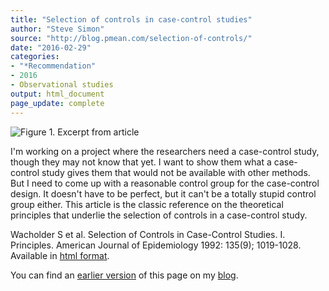 ```yaml
---
title: "Selection of controls in case-control studies"
author: "Steve Simon"
source: "http://blog.pmean.com/selection-of-controls/"
date: "2016-02-29"
categories:
- "*Recommendation"
- 2016
- Observational studies
output: html_document
page_update: complete
---
```


![Figure 1. Excerpt from article](http://www.pmean.com/new-images/16/selection-of-controls01.png)

<div class="notes">

I'm working on a project where the researchers need a case-control study, though they may not know that yet. I want to show them what a case-control study gives them that would not be available with other methods. But I need to come up with a reasonable control group for the case-control design. It doesn't have to be perfect, but it can't be a totally stupid control group either. This article is the classic reference on the theoretical principles that underlie the selection of controls in a case-control study.

Wacholder S et al. Selection of Controls in Case-Control Studies. I. Principles. American Journal of Epidemiology 1992: 135(9); 1019-1028. Available in [html format][wach1].

You can find an [earlier version][sim1] of this page on my [blog][sim2].

[sim1]: http://blog.pmean.com/selection-of-controls/
[sim2]: http://blog.pmean.com

[wach1]: http://aje.oxfordjournals.org/content/135/9/1019.abstract

</div>
